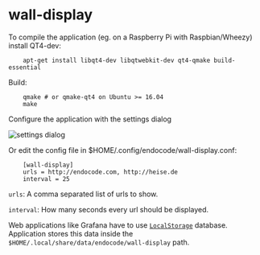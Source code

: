 wall-display
============
To compile the application (eg. on a Raspberry Pi with Raspbian/Wheezy) install QT4-dev:

        apt-get install libqt4-dev libqtwebkit-dev qt4-qmake build-essential

Build:

        qmake # or qmake-qt4 on Ubuntu >= 16.04
        make

Configure the application with the settings dialog

![settings dialog](https://raw.githubusercontent.com/mattthias/wall-display/master/settings.png)

Or edit the config file in $HOME/.config/endocode/wall-display.conf:

        [wall-display]
        urls = http://endocode.com, http://heise.de
        interval = 25

```urls```: A comma separated list of urls to show.

```interval```: How many seconds every url should be displayed.

Web applications like Grafana have to use [`LocalStorage`](http://doc.qt.io/qt-4.8/qwebsettings.html#localStoragePath) database. Application stores this data inside the `$HOME/.local/share/data/endocode/wall-display` path.
